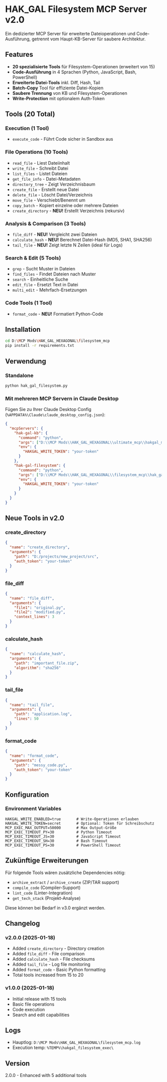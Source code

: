 # HAK_GAL Filesystem MCP Server v2.0

Ein dedizierter MCP Server für erweiterte Dateioperationen und Code-Ausführung, getrennt vom Haupt-KB-Server für saubere Architektur.

## Features

- **20 spezialisierte Tools** für Filesystem-Operationen (erweitert von 15)
- **Code-Ausführung** in 4 Sprachen (Python, JavaScript, Bash, PowerShell)
- **Erweiterte Datei-Tools** inkl. Diff, Hash, Tail
- **Batch-Copy** Tool für effiziente Datei-Kopien
- **Saubere Trennung** von KB und Filesystem-Operationen
- **Write-Protection** mit optionalem Auth-Token

## Tools (20 Total)

### Execution (1 Tool)
- `execute_code` - Führt Code sicher in Sandbox aus

### File Operations (10 Tools)
- `read_file` - Liest Dateiinhalt
- `write_file` - Schreibt Datei
- `list_files` - Listet Dateien
- `get_file_info` - Datei-Metadaten
- `directory_tree` - Zeigt Verzeichnisbaum
- `create_file` - Erstellt neue Datei
- `delete_file` - Löscht Datei/Verzeichnis
- `move_file` - Verschiebt/Benennt um
- `copy_batch` - Kopiert einzelne oder mehrere Dateien
- `create_directory` - **NEU!** Erstellt Verzeichnis (rekursiv)

### Analysis & Comparison (3 Tools)
- `file_diff` - **NEU!** Vergleicht zwei Dateien
- `calculate_hash` - **NEU!** Berechnet Datei-Hash (MD5, SHA1, SHA256)
- `tail_file` - **NEU!** Zeigt letzte N Zeilen (ideal für Logs)

### Search & Edit (5 Tools)
- `grep` - Sucht Muster in Dateien
- `find_files` - Findet Dateien nach Muster
- `search` - Einheitliche Suche
- `edit_file` - Ersetzt Text in Datei
- `multi_edit` - Mehrfach-Ersetzungen

### Code Tools (1 Tool)
- `format_code` - **NEU!** Formatiert Python-Code

## Installation

```bash
cd D:\MCP Mods\HAK_GAL_HEXAGONAL\filesystem_mcp
pip install -r requirements.txt
```

## Verwendung

### Standalone
```bash
python hak_gal_filesystem.py
```

### Mit mehreren MCP Servern in Claude Desktop

Fügen Sie zu Ihrer Claude Desktop Config (`%APPDATA%\Claude\claude_desktop_config.json`):

```json
{
  "mcpServers": {
    "hak-gal-kb": {
      "command": "python",
      "args": ["D:\\MCP Mods\\HAK_GAL_HEXAGONAL\\ultimate_mcp\\hakgal_mcp_ultimate.py"],
      "env": {
        "HAKGAL_WRITE_TOKEN": "your-token"
      }
    },
    "hak-gal-filesystem": {
      "command": "python",
      "args": ["D:\\MCP Mods\\HAK_GAL_HEXAGONAL\\filesystem_mcp\\hak_gal_filesystem.py"],
      "env": {
        "HAKGAL_WRITE_TOKEN": "your-token"
      }
    }
  }
}
```

## Neue Tools in v2.0

### create_directory
```json
{
  "name": "create_directory",
  "arguments": {
    "path": "D:/projects/new_project/src",
    "auth_token": "your-token"
  }
}
```

### file_diff
```json
{
  "name": "file_diff",
  "arguments": {
    "file1": "original.py",
    "file2": "modified.py",
    "context_lines": 3
  }
}
```

### calculate_hash
```json
{
  "name": "calculate_hash",
  "arguments": {
    "path": "important_file.zip",
    "algorithm": "sha256"
  }
}
```

### tail_file
```json
{
  "name": "tail_file",
  "arguments": {
    "path": "application.log",
    "lines": 50
  }
}
```

### format_code
```json
{
  "name": "format_code",
  "arguments": {
    "path": "messy_code.py",
    "auth_token": "your-token"
  }
}
```

## Konfiguration

### Environment Variables
```
HAKGAL_WRITE_ENABLED=true       # Write-Operationen erlauben
HAKGAL_WRITE_TOKEN=secret       # Optional: Token für Schreibschutz
MCP_EXEC_MAX_OUTPUT=50000       # Max Output-Größe
MCP_EXEC_TIMEOUT_PY=30          # Python Timeout
MCP_EXEC_TIMEOUT_JS=30          # JavaScript Timeout
MCP_EXEC_TIMEOUT_SH=30          # Bash Timeout
MCP_EXEC_TIMEOUT_PS=30          # PowerShell Timeout
```

## Zukünftige Erweiterungen

Für folgende Tools wären zusätzliche Dependencies nötig:
- `archive_extract` / `archive_create` (ZIP/TAR support)
- `compile_code` (Compiler-Support)
- `lint_code` (Linter-Integration)
- `get_tech_stack` (Projekt-Analyse)

Diese können bei Bedarf in v3.0 ergänzt werden.

## Changelog

### v2.0.0 (2025-01-18)
- Added `create_directory` - Directory creation
- Added `file_diff` - File comparison
- Added `calculate_hash` - File checksums
- Added `tail_file` - Log file monitoring
- Added `format_code` - Basic Python formatting
- Total tools increased from 15 to 20

### v1.0.0 (2025-01-18)
- Initial release with 15 tools
- Basic file operations
- Code execution
- Search and edit capabilities

## Logs

- Hauptlog: `D:\MCP Mods\HAK_GAL_HEXAGONAL\filesystem_mcp.log`
- Execution temp: `%TEMP%\hakgal_filesystem_exec\`

## Version

2.0.0 - Enhanced with 5 additional tools
